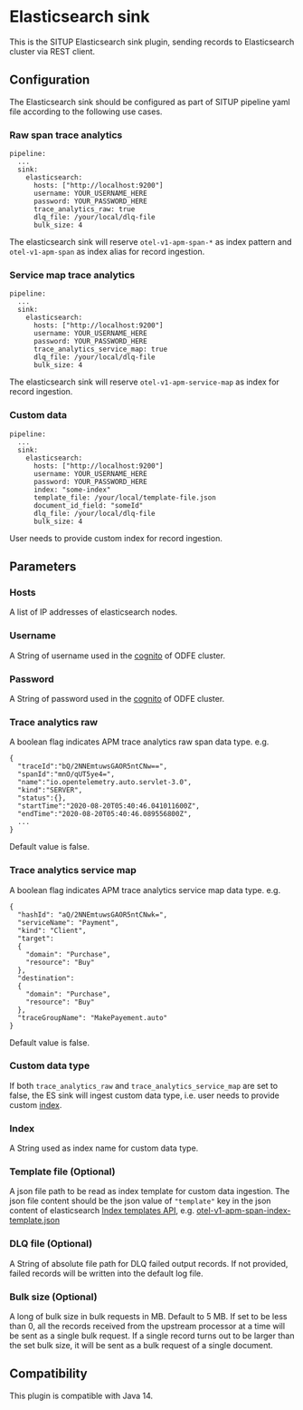 # Elasticsearch sink

This is the SITUP Elasticsearch sink plugin, sending records to Elasticsearch cluster via REST client.

## Configuration

The Elasticsearch sink should be configured as part of SITUP pipeline yaml file according to the following use cases.

### Raw span trace analytics

```$xslt
pipeline:
  ...
  sink:
    elasticsearch:
      hosts: ["http://localhost:9200"]
      username: YOUR_USERNAME_HERE
      password: YOUR_PASSWORD_HERE
      trace_analytics_raw: true
      dlq_file: /your/local/dlq-file
      bulk_size: 4
```

The elasticsearch sink will reserve `otel-v1-apm-span-*` as index pattern and `otel-v1-apm-span` as index alias for record ingestion.

### Service map trace analytics

```$xslt
pipeline:
  ...
  sink:
    elasticsearch:
      hosts: ["http://localhost:9200"]
      username: YOUR_USERNAME_HERE
      password: YOUR_PASSWORD_HERE
      trace_analytics_service_map: true
      dlq_file: /your/local/dlq-file
      bulk_size: 4
```

The elasticsearch sink will reserve `otel-v1-apm-service-map` as index for record ingestion.

### Custom data

```$xslt
pipeline:
  ...
  sink:
    elasticsearch:
      hosts: ["http://localhost:9200"]
      username: YOUR_USERNAME_HERE
      password: YOUR_PASSWORD_HERE
      index: "some-index"
      template_file: /your/local/template-file.json
      document_id_field: "someId"
      dlq_file: /your/local/dlq-file
      bulk_size: 4
```

User needs to provide custom index for record ingestion.

## Parameters

### Hosts

A list of IP addresses of elasticsearch nodes.

### Username

A String of username used in the [cognito](https://opendistro.github.io/for-elasticsearch-docs/docs/security/access-control/users-roles/#kibana) of ODFE cluster.

### Password

A String of password used in the [cognito](https://opendistro.github.io/for-elasticsearch-docs/docs/security/access-control/users-roles/#kibana) of ODFE cluster.

### Trace analytics raw

A boolean flag indicates APM trace analytics raw span data type. e.g.

```$xslt
{
  "traceId":"bQ/2NNEmtuwsGAOR5ntCNw==",
  "spanId":"mnO/qUT5ye4=",
  "name":"io.opentelemetry.auto.servlet-3.0",
  "kind":"SERVER",
  "status":{},
  "startTime":"2020-08-20T05:40:46.041011600Z",
  "endTime":"2020-08-20T05:40:46.089556800Z",
  ...
}
```

Default value is false.

### Trace analytics service map

A boolean flag indicates APM trace analytics service map data type. e.g.

```$xslt
{
  "hashId": "aQ/2NNEmtuwsGAOR5ntCNwk=",
  "serviceName": "Payment",
  "kind": "Client",
  "target":
  {
    "domain": "Purchase",
    "resource": "Buy"
  },
  "destination":
  {
    "domain": "Purchase",
    "resource": "Buy"
  },
  "traceGroupName": "MakePayement.auto"
}
```

Default value is false. 

### Custom data type

If both `trace_analytics_raw` and `trace_analytics_service_map` are set to false, the ES sink will ingest custom data type, i.e.
user needs to provide custom [index](#index).

### <a name="index"></a>Index

A String used as index name for custom data type.

### <a name="template_file"></a>Template file (Optional)

A json file path to be read as index template for custom data ingestion. The json file content should be the json value of
`"template"` key in the json content of elasticsearch [Index templates API](https://www.elastic.co/guide/en/elasticsearch/reference/7.8/index-templates.html), 
e.g. [otel-v1-apm-span-index-template.json](https://github.com/opendistro-for-elasticsearch/simple-ingest-transformation-utility-pipeline/blob/master/situp-plugins/elasticsearch/src/main/resources/otel-v1-apm-span-index-template.json)

### DLQ file (Optional)

A String of absolute file path for DLQ failed output records. 
If not provided, failed records will be written into the default log file.

### Bulk size (Optional)

A long of bulk size in bulk requests in MB. Default to 5 MB. If set to be less than 0, 
all the records received from the upstream processor at a time will be sent as a single bulk request. 
If a single record turns out to be larger than the set bulk size, it will be sent as a bulk request of a single document.

## Compatibility

This plugin is compatible with Java 14.